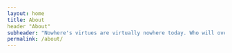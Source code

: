```yaml
---
layout: home
title: About
header "About"
subheader: "Nowhere's virtues are virtually nowhere today. Who will overthrow themselves imperceptibly, without superficial appearances, sans measurement? Who will continue to create beyond all which increases their valuation? We take this creative impulse wild and free from the reactive logic within economies of optics and metrics, to pure unfettered and invisible activity of the highest power."
permalink: /about/
---
```

